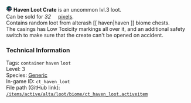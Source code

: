 ![ ](https://raw.githubusercontent.com/Ceterai/Enternia/main/items/active/alta/loot/biome/ct_haven_loot.png) **Haven Loot Crate** is an uncommon lvl.3 loot.  
Can be sold for *32* <img src="https://starbounder.org/mediawiki/images/2/21/Pixel.png" width="12" height="16"/> [pixels](https://starbounder.org/Pixel).  
Contains random loot from alterash [[ haven|haven ]] biome chests.  
The casings has Low Toxicity markings all over it, and an additional safety switch to make sure that the create can't be opened on accident.

### Technical Information

Tags: `container` `haven` `loot`  
Level: 3  
Species: [Generic](https://starbounder.org/Perfectly_Generic_Item)  
In-game ID: `ct_haven_loot`  
File path (GitHub link): [`/items/active/alta/loot/biome/ct_haven_loot.activeitem`](https://github.com/Ceterai/Enternia/blob/main/items/active/alta/loot/biome/ct_haven_loot.activeitem)
